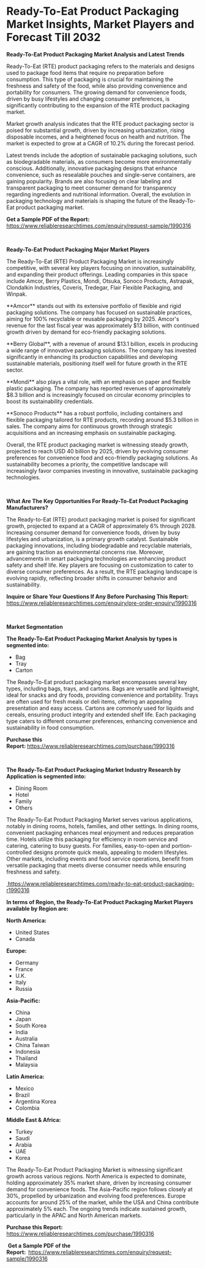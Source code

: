 <p><h1>Ready-To-Eat Product Packaging Market Insights, Market Players and Forecast Till 2032</h1></p><p><strong>Ready-To-Eat Product Packaging Market Analysis and Latest Trends</strong></p>
<p><p>Ready-To-Eat (RTE) product packaging refers to the materials and designs used to package food items that require no preparation before consumption. This type of packaging is crucial for maintaining the freshness and safety of the food, while also providing convenience and portability for consumers. The growing demand for convenience foods, driven by busy lifestyles and changing consumer preferences, is significantly contributing to the expansion of the RTE product packaging market.</p><p>Market growth analysis indicates that the RTE product packaging sector is poised for substantial growth, driven by increasing urbanization, rising disposable incomes, and a heightened focus on health and nutrition. The market is expected to grow at a CAGR of 10.2% during the forecast period. </p><p>Latest trends include the adoption of sustainable packaging solutions, such as biodegradable materials, as consumers become more environmentally conscious. Additionally, innovative packaging designs that enhance convenience, such as resealable pouches and single-serve containers, are gaining popularity. Brands are also focusing on clear labeling and transparent packaging to meet consumer demand for transparency regarding ingredients and nutritional information. Overall, the evolution in packaging technology and materials is shaping the future of the Ready-To-Eat product packaging market.</p></p>
<p><strong>Get a Sample PDF of the Report:&nbsp;</strong> <a href="https://www.reliableresearchtimes.com/enquiry/request-sample/1990316?utm_campaign=3736&utm_medium=2&utm_source=Github&utm_content=ia&utm_term=19042025&utm_id=ready-to-eat-product-packaging">https://www.reliableresearchtimes.com/enquiry/request-sample/1990316</a></p>
<p>&nbsp;</p>
<p><strong>Ready-To-Eat Product Packaging Major Market Players</strong></p>
<p><p>The Ready-To-Eat (RTE) Product Packaging Market is increasingly competitive, with several key players focusing on innovation, sustainability, and expanding their product offerings. Leading companies in this space include Amcor, Berry Plastics, Mondi, Otsuka, Sonoco Products, Astrapak, Clondalkin Industries, Coveris, Tredegar, Flair Flexible Packaging, and Winpak.</p><p>**Amcor** stands out with its extensive portfolio of flexible and rigid packaging solutions. The company has focused on sustainable practices, aiming for 100% recyclable or reusable packaging by 2025. Amcor's revenue for the last fiscal year was approximately $13 billion, with continued growth driven by demand for eco-friendly packaging solutions.</p><p>**Berry Global**, with a revenue of around $13.1 billion, excels in producing a wide range of innovative packaging solutions. The company has invested significantly in enhancing its production capabilities and developing sustainable materials, positioning itself well for future growth in the RTE sector.</p><p>**Mondi** also plays a vital role, with an emphasis on paper and flexible plastic packaging. The company has reported revenues of approximately $8.3 billion and is increasingly focused on circular economy principles to boost its sustainability credentials.</p><p>**Sonoco Products** has a robust portfolio, including containers and flexible packaging tailored for RTE products, recording around $5.3 billion in sales. The company aims for continuous growth through strategic acquisitions and an increasing emphasis on sustainable packaging.</p><p>Overall, the RTE product packaging market is witnessing steady growth, projected to reach USD 40 billion by 2025, driven by evolving consumer preferences for convenience food and eco-friendly packaging solutions. As sustainability becomes a priority, the competitive landscape will increasingly favor companies investing in innovative, sustainable packaging technologies.</p></p>
<p>&nbsp;</p>
<p><strong>What Are The Key Opportunities For Ready-To-Eat Product Packaging Manufacturers?</strong></p>
<p><p>The Ready-to-Eat (RTE) product packaging market is poised for significant growth, projected to expand at a CAGR of approximately 6% through 2028. Increasing consumer demand for convenience foods, driven by busy lifestyles and urbanization, is a primary growth catalyst. Sustainable packaging innovations, including biodegradable and recyclable materials, are gaining traction as environmental concerns rise. Moreover, advancements in smart packaging technologies are enhancing product safety and shelf life. Key players are focusing on customization to cater to diverse consumer preferences. As a result, the RTE packaging landscape is evolving rapidly, reflecting broader shifts in consumer behavior and sustainability.</p></p>
<p><strong>Inquire or Share Your Questions If Any Before Purchasing This Report:</strong> <a href="https://www.reliableresearchtimes.com/enquiry/pre-order-enquiry/1990316?utm_campaign=3736&utm_medium=2&utm_source=Github&utm_content=ia&utm_term=19042025&utm_id=ready-to-eat-product-packaging">https://www.reliableresearchtimes.com/enquiry/pre-order-enquiry/1990316</a></p>
<p>&nbsp;</p>
<p><strong>Market Segmentation</strong></p>
<p><strong>The Ready-To-Eat Product Packaging Market Analysis by types is segmented into:</strong></p>
<p><ul><li>Bag</li><li>Tray</li><li>Carton</li></ul></p>
<p><p>The Ready-To-Eat product packaging market encompasses several key types, including bags, trays, and cartons. Bags are versatile and lightweight, ideal for snacks and dry foods, providing convenience and portability. Trays are often used for fresh meals or deli items, offering an appealing presentation and easy access. Cartons are commonly used for liquids and cereals, ensuring product integrity and extended shelf life. Each packaging type caters to different consumer preferences, enhancing convenience and sustainability in food consumption.</p></p>
<p><strong>Purchase this Report:&nbsp;</strong><a href="https://www.reliableresearchtimes.com/purchase/1990316?utm_campaign=3736&utm_medium=2&utm_source=Github&utm_content=ia&utm_term=19042025&utm_id=ready-to-eat-product-packaging">https://www.reliableresearchtimes.com/purchase/1990316</a></p>
<p>&nbsp;</p>
<p><strong>The Ready-To-Eat Product Packaging Market Industry Research by Application is segmented into:</strong></p>
<p><ul><li>Dining Room</li><li>Hotel</li><li>Family</li><li>Others</li></ul></p>
<p><p>The Ready-To-Eat Product Packaging Market serves various applications, notably in dining rooms, hotels, families, and other settings. In dining rooms, convenient packaging enhances meal enjoyment and reduces preparation time. Hotels utilize this packaging for efficiency in room service and catering, catering to busy guests. For families, easy-to-open and portion-controlled designs promote quick meals, appealing to modern lifestyles. Other markets, including events and food service operations, benefit from versatile packaging that meets diverse consumer needs while ensuring freshness and safety.</p></p>
<p><a href="https://www.reliableresearchtimes.com/ready-to-eat-product-packaging-r1990316?utm_campaign=3736&utm_medium=2&utm_source=Github&utm_content=ia&utm_term=19042025&utm_id=ready-to-eat-product-packaging">&nbsp;https://www.reliableresearchtimes.com/ready-to-eat-product-packaging-r1990316</a></p>
<p><strong>In terms of Region, the Ready-To-Eat Product Packaging Market Players available by Region are:</strong></p>
<p>
    <p> <strong> North America: </strong>
        <ul>
            <li>United States</li>
            <li>Canada</li>
        </ul>
        </p> 
    <p> <strong> Europe: </strong>
        <ul>
            <li>Germany</li>
            <li>France</li>
            <li>U.K.</li>
            <li>Italy</li>
            <li>Russia</li>
        </ul>
        </p> 
    <p> <strong> Asia-Pacific: </strong>
        <ul>
            <li>China</li>
            <li>Japan</li>
            <li>South Korea</li>
            <li>India</li>
            <li>Australia</li>
            <li>China Taiwan</li>
            <li>Indonesia</li>
            <li>Thailand</li>
            <li>Malaysia</li>
        </ul>
        </p> 
    <p> <strong> Latin America: </strong>
        <ul>
            <li>Mexico</li>
            <li>Brazil</li>
            <li>Argentina Korea</li>
            <li>Colombia</li>
        </ul>
        </p> 
    <p> <strong> Middle East & Africa: </strong>
        <ul>
            <li>Turkey</li>
            <li>Saudi</li>
            <li>Arabia</li>
            <li>UAE</li>
            <li>Korea</li>
        </ul>
    </p>
    </p>
<p><p>The Ready-To-Eat Product Packaging Market is witnessing significant growth across various regions. North America is expected to dominate, holding approximately 35% market share, driven by increasing consumer demand for convenience foods. The Asia-Pacific region follows closely at 30%, propelled by urbanization and evolving food preferences. Europe accounts for around 25% of the market, while the USA and China contribute approximately 5% each. The ongoing trends indicate sustained growth, particularly in the APAC and North American markets.</p></p>
<p><strong>Purchase this Report: </strong><a href="https://www.reliableresearchtimes.com/purchase/1990316?utm_campaign=3736&utm_medium=2&utm_source=Github&utm_content=ia&utm_term=19042025&utm_id=ready-to-eat-product-packaging">https://www.reliableresearchtimes.com/purchase/1990316</a></p>
<p>&nbsp;<strong>Get a Sample PDF of the Report:&nbsp;&nbsp;</strong><a href="https://www.reliableresearchtimes.com/enquiry/request-sample/1990316?utm_campaign=3736&utm_medium=2&utm_source=Github&utm_content=ia&utm_term=19042025&utm_id=ready-to-eat-product-packaging">https://www.reliableresearchtimes.com/enquiry/request-sample/1990316</a></p>
<p><strong></strong></p>
<p><p></p><p></p><p></p></p>